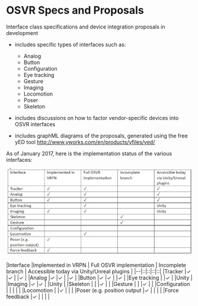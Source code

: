 # OSVR Specs and Proposals
Interface class specifications and device integration proposals in development

- includes specific types of interfaces such as:
	- Analog
	- Button
	- Configuration
	- Eye tracking
	- Gesture
	- Imaging
	- Locomotion
	- Poser
	- Skeleton

- includes discussions on how to factor vendor-specific devices into OSVR interfaces
- includes graphML diagrams of the proposals, generated using the free yED tool http://www.yworks.com/en/products/yfiles/yed/

As of January 2017, here is the implementation status of the various interfaces:


![](InterfaceStatus.JPG)

|Interface  |Implemented in VRPN  | Full OSVR implementation | Incomplete branch | Accessible today via Unity/Unreal plugins |
|--|::|::|::|::|
|Tracker |✓  |✓  |  |✓  |
|Analog  |✓  |✓  |  |✓  |
|Button  |✓  |✓  |  |✓  |
|Eye tracking  |  |✓  |  |Unity  |
|Imaging  |✓  |✓  |  |Unity  |
|Skeleton  |  |  |✓  |  |
|Gesture  |  |  |✓  |  |
|Configuration |  |  |  |  |
|Locomotion |  |✓  |  |  |
|Poser (e.g. position output  |✓  |  |  |  |
|Force feedback  |✓  |  |  |  |



